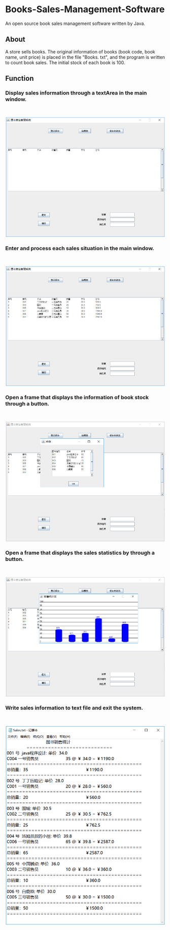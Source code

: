 # Books-Sales-Management-Software
An open source book sales management software written by Java.
## About
A store sells books. The original information of books (book code, book name, unit price) is placed in the file "Books. txt", and the program is written to count book sales. The initial stock of each book is 100.
## Function

### Display sales information through a textArea in the main window.
</br>
<p align="center">
<img src="./imgs/mainWindow.png" width="500">
</p>

### Enter and process each sales situation in the main window.
</br>
<p align="center">
<img src="./imgs/enterSales.png" width="500">
</p>

### Open a frame that displays the information of book stock through a button.
</br>
<p align="center">
<img src="./imgs/bookStock.png" width="500">
</p>

### Open a frame that displays the sales statistics by through a button.
</br>
<p align="center">
<img src="./imgs/salesStatistics.png" width="500">
</p>

### Write sales information to text file and exit the system.
</br>
<p align="center">
<img src="./imgs/SalesTxt.png" width="500">
</p>



